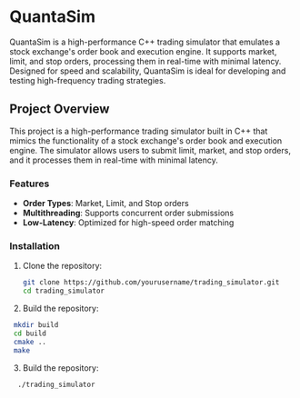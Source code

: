 # QuantaSim
QuantaSim is a high-performance C++ trading simulator that emulates a stock exchange's order book and execution engine. It supports market, limit, and stop orders, processing them in real-time with minimal latency. Designed for speed and scalability, QuantaSim is ideal for developing and testing high-frequency trading strategies.

## Project Overview
This project is a high-performance trading simulator built in C++ that mimics the functionality of a stock exchange's order book and execution engine. The simulator allows users to submit limit, market, and stop orders, and it processes them in real-time with minimal latency.

### Features
- **Order Types**: Market, Limit, and Stop orders
- **Multithreading**: Supports concurrent order submissions
- **Low-Latency**: Optimized for high-speed order matching

### Installation

1. Clone the repository:
   ```bash
   git clone https://github.com/yourusername/trading_simulator.git
   cd trading_simulator

2. Build the repository:
 ```bash
  mkdir build
  cd build
  cmake ..
  make
  ```

3. Build the repository:
  ```bash
    ./trading_simulator
  ```
